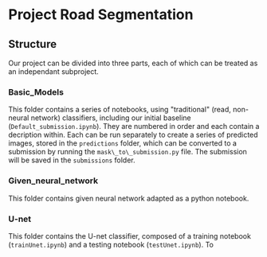 # Project Road Segmentation

## Structure

Our project can be divided into three parts, each of which can be treated as an independant subproject.

### Basic_Models

This folder contains a series of notebooks, using "traditional" (read, non-neural network) classifiers, including our initial baseline (`Default_submission.ipynb`). They are numbered in order and each contain a decription within. Each can be run separately to create a series of predicted images, stored in the `predictions` folder, which can be converted to a submission by running the `mask\_to\_submission.py` file. The submission will be saved in the `submissions` folder.

### Given_neural_network

This folder contains given neural network adapted as a python notebook.

### U-net

This folder contains the U-net classifier, composed of a training notebook (`trainUnet.ipynb`) and a testing notebook (`testUnet.ipynb`). To 
